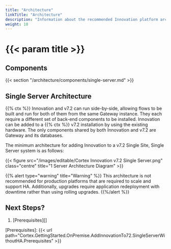 ```yaml
---
title: "Architecture"
linkTitle: "Architecture"
description: "Information about the recommended Innovation platform architecture, including component descriptions."
weight: 10
---
```


# {{< param title >}}

## Components

{{< section "/architecture/components/single-server.md" >}}

## Single Server Architecture

{{% ctx %}} Innovation and v7.2 can run side-by-side, allowing flows to be built and run for both of them from the same Gateway instance. They each require a different set of back-end components to be installed. Innovation can be added to a {{% ctx %}} v7.2 installation by using the existing hardware. The only components shared by both Innovation and v7.2 are Gateway and its databases.

The minimum architecture for adding Innovation to a v7.2 Single Site, Single Server system is as follows:

{{< figure src="/images/editable/Cortex Innovation v7.2 Single Server.png" class="centre" title="1 Server Architecture Diagram" >}}

{{% alert type="warning" title="Warning" %}} This architecture is not recommended for production platforms that are required to scale and support HA. Additionally, upgrades require application redeployment with downtime rather than using rolling upgrades. {{%/alert %}}

## Next Steps?

1. [Prerequisites][]

[Prerequisites]: {{< url path="Cortex.GettingStarted.OnPremise.AddInnovationTo72.SingleServerWithoutHA.Prerequisites" >}}
